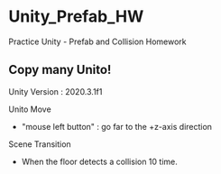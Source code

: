 # Unity_Prefab_HW
Practice Unity - Prefab and Collision Homework 


## Copy many Unito!


Unity Version : 2020.3.1f1

Unito Move
- "mouse left button" : go far to the +z-axis direction

Scene Transition
- When the floor detects a collision 10 time.

